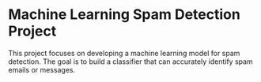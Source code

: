 # Machine Learning Spam Detection Project

This project focuses on developing a machine learning model for spam detection. The goal is to build a classifier that can accurately identify spam emails or messages.
